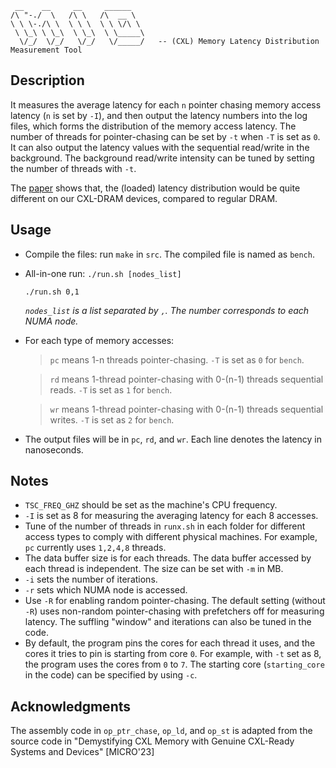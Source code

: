 ```
 __    __     __     ______   
/\ "-./  \   /\ \   /\  __ \  
\ \ \-./\ \  \ \ \  \ \ \/\ \ 
 \ \_\ \ \_\  \ \_\  \ \_____\
  \/_/  \/_/   \/_/   \/_____/   -- (CXL) Memory Latency Distribution Measurement Tool
```
## Description
It measures the average latency for each `n` pointer chasing memory access latency (`n` is set by `-I`), 
and then output the latency numbers into the log files, which forms the distribution of the memory access latency.
The number of threads for pointer-chasing can be set by `-t` when `-T` is set as `0`.
It can also output the latency values with the sequential read/write in the background. 
The background read/write intensity can be tuned by setting the number of threads with `-t`.

The [paper](https://dl.acm.org/doi/pdf/10.1145/3676641.3715987) shows that, 
the (loaded) latency distribution would be quite different on our CXL-DRAM devices, 
compared to regular DRAM.

## Usage
* Compile the files: run `make` in `src`. The compiled file is named as `bench`.
* All-in-one run: `./run.sh [nodes_list]`
  ```
  ./run.sh 0,1
  ```
  *`nodes_list` is a list separated by `,`. The number corresponds to each NUMA node.*

* For each type of memory accesses:
    >`pc` means 1-n threads pointer-chasing. `-T` is set as `0` for `bench`.
    
    >`rd` means 1-thread pointer-chasing with 0-(n-1) threads sequential reads. `-T` is set as `1` for `bench`.
    
    >`wr` means 1-thread pointer-chasing with 0-(n-1) threads sequential writes. `-T` is set as `2` for `bench`.

* The output files will be in `pc`, `rd`, and `wr`. 
Each line denotes the latency in nanoseconds.

## Notes
* `TSC_FREQ_GHZ` should be set as the machine's CPU frequency.
* `-I` is set as 8 for measuring the averaging latency for each 8 accesses.
* Tune of the number of threads in `runx.sh` in each folder for different access types to comply with different physical machines.
For example, `pc` currently uses `1,2,4,8` threads.
* The data buffer size is for each threads. 
The data buffer accessed by each thread is independent.
The size can be set with `-m` in MB.
* `-i` sets the number of iterations.
* `-r` sets which NUMA node is accessed.
* Use `-R` for enabling random pointer-chasing. 
The default setting (without `-R`) uses non-random pointer-chasing with prefetchers off for measuring latency. The suffling "window" and iterations can also be tuned in the code. 
* By default, the program pins the cores for each thread it uses, and the cores it tries to pin is starting from core `0`. For example, with `-t` set as 8, the program uses the cores from `0` to `7`. The starting core (`starting_core`  in the code) can be specified by using `-c`.

## Acknowledgments

The assembly code in `op_ptr_chase`, `op_ld`, and `op_st` is 
adapted from the source code in 
"Demystifying CXL Memory with Genuine CXL-Ready Systems and Devices" [MICRO'23]

